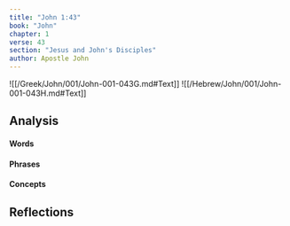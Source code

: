 ```yaml
---
title: "John 1:43"
book: "John"
chapter: 1
verse: 43
section: "Jesus and John's Disciples"
author: Apostle John
---
```

![[/Greek/John/001/John-001-043G.md#Text]]
![[/Hebrew/John/001/John-001-043H.md#Text]]

## Analysis

#### Words

#### Phrases

#### Concepts

## Reflections
